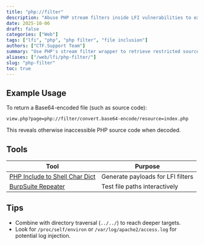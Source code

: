 ```yaml
---
title: "php://filter"
description: "Abuse PHP stream filters inside LFI vulnerabilities to exfiltrate Base64-encoded file content or include arbitrary data."
date: 2025-10-06
draft: false
categories: ["Web"]
tags: ["lfi", "php", "php filter", "file inclusion"]
authors: ["CTF.Support Team"]
summary: "Use PHP's stream filter wrapper to retrieve restricted source files through LFI exploitation."
aliases: ["/web/lfi/php-filter/"]
slug: "php-filter"
toc: true
---
```


## Example Usage

To return a Base64-encoded file (such as source code):

```text
view.php?page=php://filter/convert.base64-encode/resource=index.php
```

This reveals otherwise inaccessible PHP source code when decoded.

## Tools

| Tool                                                                                      | Purpose                           |
|-------------------------------------------------------------------------------------------|-----------------------------------|
| [PHP Include to Shell Char Dict](https://github.com/wupco/PHP_INCLUDE_TO_SHELL_CHAR_DICT) | Generate payloads for LFI filters |
| [BurpSuite Repeater](https://portswigger.net/burp)                                        | Test file paths interactively     |

## Tips

- Combine with directory traversal (`../../`) to reach deeper targets.
- Look for `/proc/self/environ` or `/var/log/apache2/access.log` for potential log injection.
